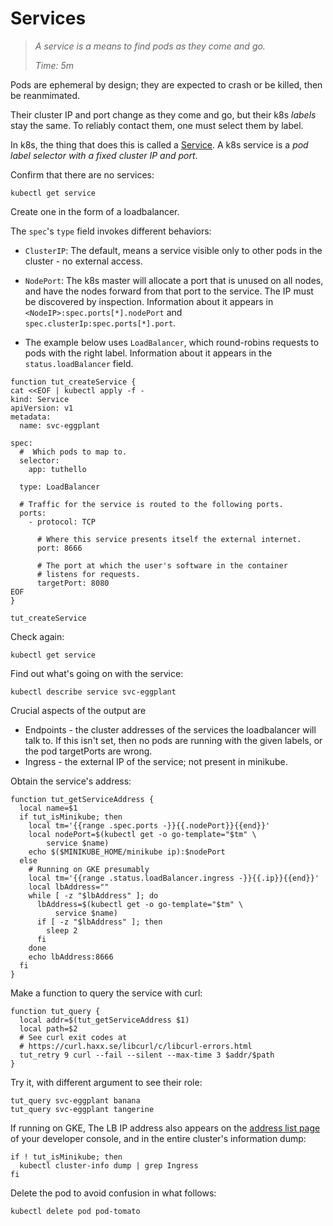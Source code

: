 # Services

> _A service is a means to find pods as they come and go._
>
> _Time: 5m_

Pods are ephemeral by design; they are expected to
crash or be killed, then be reanmimated.

Their cluster IP and port change as they come and go,
but their k8s _labels_ stay the same.  To reliably
contact them, one must select them by label.

In k8s, the thing that does this is called a
[Service].  A k8s service is a _pod label selector
with a fixed cluster IP and port_.

[Service]: https://kubernetes.io/docs/concepts/services-networking/service

Confirm that there are no services:

<!-- @getService @test -->
```
kubectl get service
```

Create one in the form of a loadbalancer.

The `spec`'s `type` field invokes different
behaviors:

* `ClusterIP`: The default, means a service
  visible only to other pods in the cluster - no
  external access.

* `NodePort`: The k8s master will allocate a port that
  is unused on all nodes, and have the nodes forward
  from that port to the service.  The IP must be
  discovered by inspection.  Information about it
  appears in `<NodeIP>:spec.ports[*].nodePort` and
  `spec.clusterIp:spec.ports[*].port`.

* The example below uses `LoadBalancer`, which
  round-robins requests to pods with the right label.
  Information about it appears in the
  `status.loadBalancer` field.

<!-- @funcCreateService @env @test -->
```
function tut_createService {
cat <<EOF | kubectl apply -f -
kind: Service
apiVersion: v1
metadata:
  name: svc-eggplant

spec:
  #  Which pods to map to.
  selector:
    app: tuthello

  type: LoadBalancer

  # Traffic for the service is routed to the following ports.
  ports:
    - protocol: TCP

      # Where this service presents itself the external internet.
      port: 8666

      # The port at which the user's software in the container
      # listens for requests.
      targetPort: 8080
EOF
}
```

<!-- @createService @test -->
```
tut_createService
```

Check again:

<!-- @getService @test -->
```
kubectl get service
```

Find out what's going on with the service:


<!-- @describeService @test -->
```
kubectl describe service svc-eggplant
```

Crucial aspects of the output are

* Endpoints - the cluster addresses of the services the
  loadbalancer will talk to.  If this isn't set, then
  no pods are running with the given labels, or the
  pod targetPorts are wrong.
* Ingress - the external IP of the service;
  not present in minikube.

Obtain the service's address:

<!-- @funcGetAddress @env @test -->
```
function tut_getServiceAddress {
  local name=$1
  if tut_isMinikube; then
    local tm='{{range .spec.ports -}}{{.nodePort}}{{end}}'
    local nodePort=$(kubectl get -o go-template="$tm" \
        service $name)
    echo $($MINIKUBE_HOME/minikube ip):$nodePort
  else
    # Running on GKE presumably
    local tm='{{range .status.loadBalancer.ingress -}}{{.ip}}{{end}}'
    local lbAddress=""
    while [ -z "$lbAddress" ]; do
      lbAddress=$(kubectl get -o go-template="$tm" \
          service $name)
      if [ -z "$lbAddress" ]; then
        sleep 2
      fi
    done
    echo lbAddress:8666
  fi
}
```

Make a function to query the service with curl:

<!-- @funcQueryServer @env @test -->
```
function tut_query {
  local addr=$(tut_getServiceAddress $1)
  local path=$2
  # See curl exit codes at
  # https://curl.haxx.se/libcurl/c/libcurl-errors.html
  tut_retry 9 curl --fail --silent --max-time 3 $addr/$path
}
```

Try it, with different argument to see their role:

<!-- @queryService @test -->
```
tut_query svc-eggplant banana
tut_query svc-eggplant tangerine
```

If running on GKE, The LB IP address also appears on the
[address list page](https://console.cloud.google.com/networking/addresses/list)
of your developer console, and in the entire cluster's
information dump:

<!-- @dumpClusterInfo -->
```
if ! tut_isMinikube; then
  kubectl cluster-info dump | grep Ingress
fi
```

Delete the pod to avoid confusion in what follows:

<!-- @deletePod @test -->
```
kubectl delete pod pod-tomato
```
